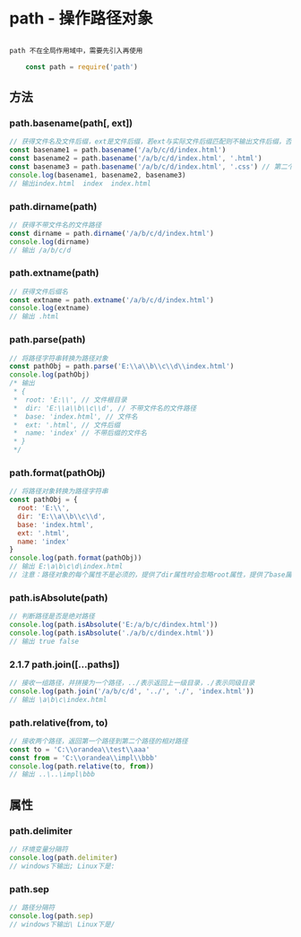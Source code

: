 # path - 操作路径对象

```js

path 不在全局作用域中，需要先引入再使用

    const path = require('path')
```

## 方法

### path.basename(path\[, ext\])

```js
// 获得文件名及文件后缀，ext是文件后缀，若ext与实际文件后缀匹配则不输出文件后缀，否则忽略ext
const basename1 = path.basename('/a/b/c/d/index.html')
const basename2 = path.basename('/a/b/c/d/index.html', '.html')
const basename3 = path.basename('/a/b/c/d/index.html', '.css') // 第二个参数会被忽略
console.log(basename1, basename2, basename3)
// 输出index.html  index  index.html
```

### path.dirname(path)

```js
// 获得不带文件名的文件路径
const dirname = path.dirname('/a/b/c/d/index.html')
console.log(dirname)
// 输出 /a/b/c/d
```

### path.extname(path)

```js
// 获得文件后缀名
const extname = path.extname('/a/b/c/d/index.html')
console.log(extname)
// 输出 .html
```

### path.parse(path)

```js
// 将路径字符串转换为路径对象
const pathObj = path.parse('E:\\a\\b\\c\\d\\index.html')
console.log(pathObj)
/* 输出
 * {
 *  root: 'E:\\', // 文件根目录
 *  dir: 'E:\\a\\b\\c\\d', // 不带文件名的文件路径
 *  base: 'index.html', // 文件名
 *  ext: '.html', // 文件后缀
 *  name: 'index' // 不带后缀的文件名
 * }
 */
```

### path.format(pathObj)

```js
// 将路径对象转换为路径字符串
const pathObj = {
  root: 'E:\\',
  dir: 'E:\\a\\b\\c\\d',
  base: 'index.html',
  ext: '.html',
  name: 'index'
}
console.log(path.format(pathObj))
// 输出 E:\a\b\c\d\index.html
// 注意：路径对象的每个属性不是必须的，提供了dir属性时会忽略root属性，提供了base属性时会忽略ext与name属性
```

### path.isAbsolute(path)

```js
// 判断路径是否是绝对路径
console.log(path.isAbsolute('E:/a/b/c/dindex.html'))
console.log(path.isAbsolute('./a/b/c/dindex.html'))
// 输出 true false
```

### 2.1.7 path.join(\[...paths\])

```js
// 接收一组路径，并拼接为一个路径，../表示返回上一级目录，./表示同级目录
console.log(path.join('/a/b/c/d', '../', './', 'index.html'))
// 输出 \a\b\c\index.html
```

### path.relative(from, to)

```js
// 接收两个路径，返回第一个路径到第二个路径的相对路径
const to = 'C:\\orandea\\test\\aaa'
const from = 'C:\\orandea\\impl\\bbb'
console.log(path.relative(to, from))
// 输出 ..\..\impl\bbb
```

## 属性

### path.delimiter

```js
// 环境变量分隔符
console.log(path.delimiter)
// windows下输出; Linux下是:
```

### path.sep

```js
// 路径分隔符
console.log(path.sep)
// windows下输出\ Linux下是/
```
